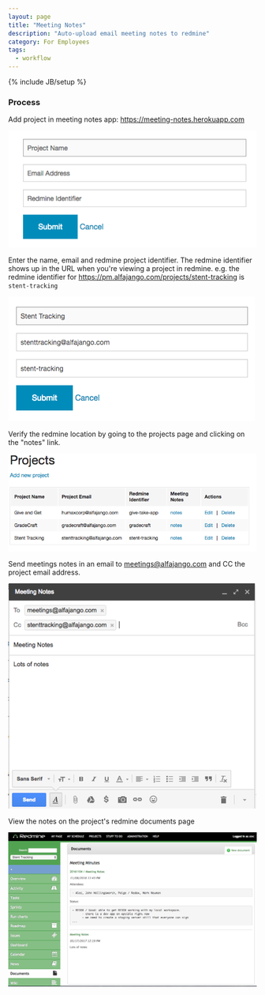 ```yaml
---
layout: page
title: "Meeting Notes"
description: "Auto-upload email meeting notes to redmine"
category: For Employees
tags:
  - workflow
---
```


{% include JB/setup %}

### Process

Add project in meeting notes app: https://meeting-notes.herokuapp.com

![Add Project](/assets/images/meeting-notes-1.png)

Enter the name, email and redmine project identifier.
The redmine identifier shows up in the URL when you're
viewing a project in redmine.  e.g. the redmine identifier for
https://pm.alfajango.com/projects/stent-tracking is `stent-tracking`

![Add Project](/assets/images/meeting-notes-2.png)

Verify the redmine location by going to the projects page
and clicking on the "notes" link.

![Project Notes](/assets/images/meeting-notes-3.png)

Send meetings notes in an email to meetings@alfajango.com
and CC the project email address.

![Project Notes](/assets/images/meeting-notes-4.png)

View the notes on the project's redmine documents page

![Redmine Documents](/assets/images/meeting-notes-5.png)

